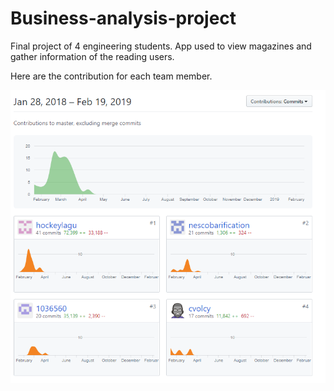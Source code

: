 # Business-analysis-project
Final project of 4 engineering students. 
App used to view magazines and gather information of the reading users.  

Here are the contribution for each team member.

![Screenshot](Business-analisis-project-contributions.png)
